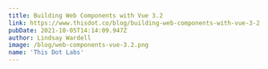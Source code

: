 ```yaml
---
title: Building Web Components with Vue 3.2
link: https://www.thisdot.co/blog/building-web-components-with-vue-3-2
pubDate: 2021-10-05T14:14:09.947Z
author: Lindsay Wardell
image: /blog/web-components-vue-3.2.png
name: 'This Dot Labs'
---
```


